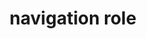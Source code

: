---
{
  "title": "navigation role",
  "description": "A collection of navigational elements (usually links) for navigating the document or related documents.",
  "category": "aria",
  "keywords": "navigation role",
  "last_test_date": "2021-12-11",
  "test_results_url": "https://a11ysupport.io/tech/aria/navigation_role",
  "test_url": "https://a11ysupport.io/tech/aria/navigation_role",
  "notes_by_num": {
    "1": "Didn't convey the boundaries of the element"
  },
  "stats": {
    "jaws": {
      "chrome": {
        "96": "y"
      },
      "edge": {
        "96": "y"
      },
      "firefox": {
        "95": "y"
      }
    },
    "narrator": {
      "edge": {
        "96": "a #1"
      }
    },
    "nvda": {
      "chrome": {
        "96": "y"
      },
      "edge": {
        "96": "y"
      },
      "firefox": {
        "95": "y"
      }
    },
    "talkback": {
      "and_chr": {
        "96": "a #1"
      }
    },
    "vo_ios": {
      "ios_saf": {
        "15.1": "y"
      }
    },
    "vo_macos": {
      "safari": {
        "15.1": "y"
      }
    }
  },
  "links": {
    "ARIA spec for navigation": "https://www.w3.org/TR/wai-aria-1.1/#navigation"
  }
}
---
